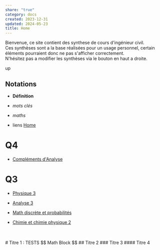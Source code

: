 ```yaml
---  
share: "true"  
category: docs  
created: 2023-12-31  
updated: 2024-05-23  
title: Home  
---  
```

Bienvenue, ce site contient des synthese de cours d'ingénieur civil.  
Ces synthèses sont a la base réalisées pour un usage personnel, certain éléments pourraient donc ne pas s'afficher correctement.  
N'hésitez pas a modifier les synthèses via le bouton en haut a droite.  
    
    
up  
## Notations  
  
- **Définition**  
  
- *mots clés*  
  
- $maths{}$  
  
- liens [Home]()  
# Q4  
  
- [Compléments d'Analyse](Compl%C3%A9ments%20d%27Analyse)  
# Q3  
  
- [Physique 3](Physique%203)  
  
- [Analyse 3](Analyse%203)  
  
- [Math discrète et probabilités](MDP)  
  
- [Chimie et chimie physique 2](Chimie%202)  
<br/>  
<br/>  
# Titre 1 : TESTS  
$$  
Math Block  
$$  
## Titre 2  
### Titre 3  
#### Titre 4  
<br/>
